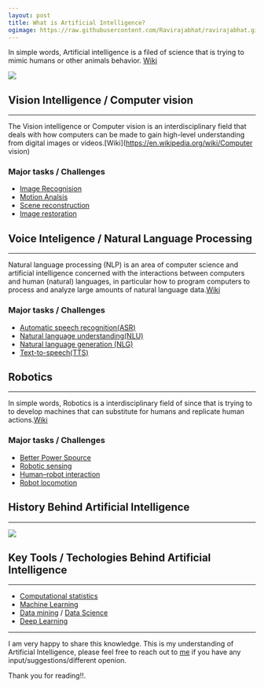 ```yaml
---
layout: post
title: What is Artificial Intelligence?
ogimage: https://raw.githubusercontent.com/Ravirajabhat/ravirajabhat.github.io/master/images/Artificial%20Inteligence.png
---
```

In simple words, Artificial intelligence is a filed of science that is trying to mimic humans or other animals behavior. [Wiki](https://en.wikipedia.org/wiki/Artificial_intelligence)

![](https://raw.githubusercontent.com/Ravirajabhat/ravirajabhat.github.io/master/images/Artificial%20Inteligence.png)

## Vision Intelligence / Computer vision
----

The Vision intelligence or Computer vision is an interdisciplinary field that deals with how computers can be made to gain high-level understanding from digital images or videos.[Wiki](https://en.wikipedia.org/wiki/Computer vision) 

### Major tasks / Challenges

- [Image Recognision](https://en.wikipedia.org/wiki/Computer_vision#Recognition)
- [Motion Analsis](https://en.wikipedia.org/wiki/Computer_vision#Motion_analysis)
- [Scene reconstruction](https://en.wikipedia.org/wiki/Computer_vision#Scene_reconstruction)
- [Image restoration](https://en.wikipedia.org/wiki/Computer_vision#Image_restoration)

## Voice Inteligence / Natural Language Processing
----

Natural language processing (NLP) is an area of computer science and artificial intelligence concerned with the interactions between computers and human (natural) languages, in particular how to program computers to process and analyze large amounts of natural language data.[Wiki](https://en.wikipedia.org/wiki/Natural_language_processing)

### Major tasks / Challenges

- [Automatic speech recognition(ASR)](https://en.wikipedia.org/wiki/Speech_recognition)
- [Natural language understanding(NLU)](https://en.wikipedia.org/wiki/Natural_language_understanding)
- [Natural language generation (NLG)](https://en.wikipedia.org/wiki/Natural_language_generation)
- [Text-to-speech(TTS)](https://en.wikipedia.org/wiki/Speech_synthesis)


## Robotics
----

In simple words, Robotics is a interdisciplinary field of since that is trying to to develop machines that can substitute for humans and replicate human actions.[Wiki](https://en.wikipedia.org/wiki/Robotics)

### Major tasks / Challenges

- [Better Power Spource](https://en.wikipedia.org/wiki/Robotics#Power_source)
- [Robotic sensing](https://en.wikipedia.org/wiki/Robotic_sensing)
- [Human–robot interaction](https://en.wikipedia.org/wiki/Human%E2%80%93robot_interaction)
- [Robot locomotion](https://en.wikipedia.org/wiki/Robot_locomotion)

## History Behind Artificial Intelligence
---

![](https://raw.githubusercontent.com/Ravirajabhat/ravirajabhat.github.io/master/images/Artificial%20Inteligence-history.png)

## Key Tools / Techologies Behind Artificial Intelligence
---

- [Computational statistics](https://en.wikipedia.org/wiki/Computational_statistics)
- [Machine Learning](https://en.wikipedia.org/wiki/Machine_learning)
- [Data mining](https://en.wikipedia.org/wiki/Data_mining) / [Data Science](https://en.wikipedia.org/wiki/Data_science)
- [Deep Learning](https://en.wikipedia.org/wiki/Deep_learning)

---

I am very happy to share this knowledge. This is my understanding of Artificial Intelligence, please feel free to reach out to [me](https://www.linkedin.com/in/ravirajabhat/) if you have any input/suggestions/different openion.  

Thank you for reading!!.
